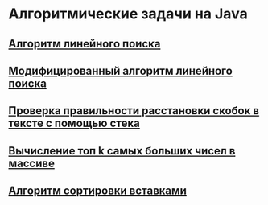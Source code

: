 # Алгоритмические задачи на Java

## [Алгоритм линейного поиска](https://github.com/Java-Master-Ru/Algorithms/tree/master/LinearSearch)
## [Модифицированный алгоритм линейного поиска](https://github.com/Java-Master-Ru/Algorithms/tree/master/ModifiedLinearSearch)
## [Проверка правильности расстановки скобок в тексте с помощью стека](https://github.com/Java-Master-Ru/Algorithms/tree/master/IsValidParentheses)
## [Вычисление топ k самых больших чисел в массиве](https://github.com/Java-Master-Ru/Algorithms/tree/master/GetTopKItems)
## [Алгоритм сортировки вставками](https://github.com/Java-Master-Ru/Algorithms/tree/master/InsertionSort)

